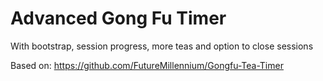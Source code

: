 # Advanced Gong Fu Timer

With bootstrap, session progress, more teas and option to close sessions

Based on: https://github.com/FutureMillennium/Gongfu-Tea-Timer
